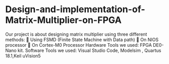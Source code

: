 # Design-and-implementation-of-Matrix-Multiplier-on-FPGA
Our project is about designing matrix multiplier using three different methods:  Using FSMD (Finite State Machine with Data path)  On NIOS processor  On Cortex-M0 Processor Hardware Tools we used: FPGA DE0-Nano kit. Software Tools we used: Visual Studio Code, Modelsim , Quartus 18.1,Keil uVision5
